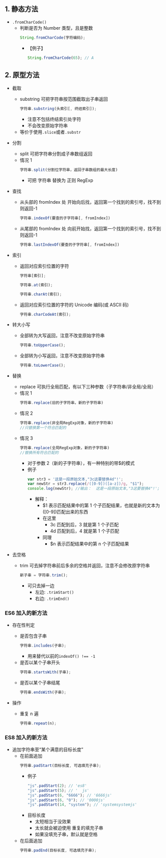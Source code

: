 ## 1. 静态方法

- `.fromCharCode()`
  - 判断是否为 Number 类型，且是整数
    ```js
    String.fromCharCode(字符编码);
    ```
    - 【例子】
      ```js
      String.fromCharCode(65); // A
      ```

## 2. 原型方法

- 截取
  - substring 可把字符串按范围截取出子串返回
    ```js
    字符串.substring(头索引[, 终结索引]);
    ```
    - 注意不包括终结索引处字符
    - 不会改变原始字符串
  - 等价于使用`.slice`或者`.substr`
- 分割

  - split 可把字符串分割成子串数组返回
  - 情况 1
    ```js
    字符串.split(分割位字符串，返回子串数组的最大长度)
    ```
    - 可把 字符串 替换为 正则 RegExp

- 查找

  - 从头部的 fromIndex 处 开始向后找，返回第一个找到的索引号，找不到则返回-1

    ```js
    字符串.indexOf(要查的子字符串[, fromIndex])
    ```

  - 从尾部的 fromIndex 处 向前开始找，返回第一个找到的索引号，找不到则返回-1
    ```js
    字符串.lastIndexOf(要查的子字符串[, fromIndex])
    ```

- 索引

  - 返回对应索引位置的字符
    ```js
    字符串[索引];
    ```
    ```js
    字符串.at(索引);
    ```
    ```js
    字符串.charAt(索引);
    ```
  - 返回对应索引位置的字符的 Unicode 编码(或 ASCII 码)
    ```js
    字符串.charCodeAt(索引);
    ```

- 转大小写

  - 全部转为大写返回，注意不改变原始字符串
    ```js
    字符串.toUpperCase();
    ```
  - 全部转为小写返回，注意不改变原始字符串
    ```js
    字符串.toLowerCase();
    ```

- 替换

  - replace 可执行全局匹配，有以下三种参数（子字符串/非全局/全局）
  - 情况 1
    ```js
    字符串.replace(旧的子字符串，新的子字符串)
    ```
  - 情况 2
    ```js
    字符串.replace(非全局RegExp对象，新的子字符串)
    //只替换第一个符合匹配的
    ```
  - 情况 3
    ```js
    字符串.replace(全局RegExp对象，新的子字符串)
    //替换所有符合匹配的
    ```
    - 对于参数 2（新的子字符串），有一种特别的带$的模式
    - 例子
      ```js
      var str3 = '这是一段原始文本,"3c这要替换4d"!';
      var newStr = str3.replace(/([0-9])([a-z])/g, "$1");
      console.log(newStr); //输出：  这是一段原始文本,"3这要替换4"!';
      ```
      - 解释：
        - $1 表示匹配结果中的第 1 个子匹配结果，也就是新的文本为([0-9])匹配出来的东西
        - 在这里
          - 3c 匹配到后，3 就是第 1 个子匹配
          - 4d 匹配到后，4 就是第 1 个子匹配
        - 同理
          - $n 表示匹配结果中的第 n 个子匹配结果

- 去空格
  - trim 可去掉字符串前后多余的空格并返回，注意不会修改原字符串
    ```js
    新子串 = 字符串.trim();
    ```
    - 可只去掉一边
      - 左边: `.trimStart()`
      - 右边: `.trimEnd()`

### ES6 加入的新方法

- 存在性判定

  - 是否包含子串
    ```js
    字符串.includes(子串);
    ```
    - 用来替代以前的`indexOf() !== -1`
  - 是否以某个子串开头
    ```js
    字符串.startsWith(子串);
    ```
  - 是否以某个子串结尾
    ```js
    字符串.endsWith(子串);
    ```

- 操作
  - 重复 n 遍
    ```js
    字符串.repeat(n);
    ```

### ES8 加入的新方法

- 追加字符串至“某个满意的目标长度”
  - 在前面追加
    ```js
    字符串.padStart(目标长度, 可选填充子串);
    ```
    - 例子
      ```js
      "js".padStart(2); // 'es8'
      "js".padStart(5); // '  js'
      "js".padStart(6, "6666"); // '6666js'
      "js".padStart(6, "0"); // '0000js'
      "js".padStart(14, "system"); // 'systemsystemjs'
      ```
    - 目标长度
      - 太短相当于没效果
      - 太长就会被迫使用 重复的填充子串
      - 如果没填充子串，默认就是空格
  - 在后面追加
    ```js
    字符串.padEnd(目标长度, 可选填充子串);
    ```
